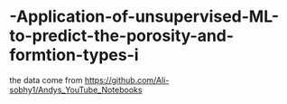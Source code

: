 # -Application-of-unsupervised-ML-to-predict-the-porosity-and-formtion-types-i
the data come from https://github.com/Ali-sobhy1/Andys_YouTube_Notebooks
